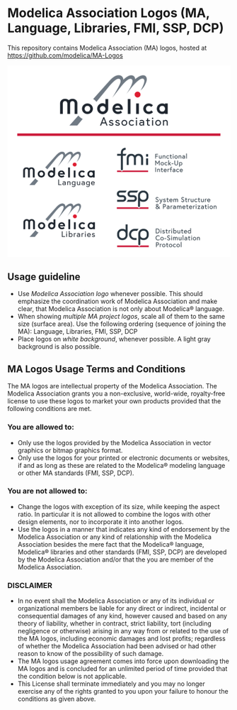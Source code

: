 # Modelica Association Logos (MA, Language, Libraries, FMI, SSP, DCP)
This repository contains Modelica Association (MA) logos, hosted at https://github.com/modelica/MA-Logos 

![All MA-project logos](./HighRes/Modelica_Association_Projects.svg "All MA-project logos")

## Usage guideline

  * Use *Modelica Association logo* whenever possible. This should emphasize the coordination work of Modelica Association and make clear, that Modelica Association is not only about Modelica® language.
  * When showing *multiple MA project logos*, scale all of them to the same size (surface area). Use the following ordering (sequence of joining the MA): Language, Libraries, FMI, SSP, DCP
  * Place logos on *white background*, whenever possible. A light gray background is also possible.

## MA Logos Usage Terms and Conditions
The MA logos are intellectual property of the Modelica Association. 
The Modelica Association grants you a non-exclusive, world-wide, royalty-free 
license to use these logos 
to market your own products provided that the following conditions are met.

### You are allowed to:
  * Only use the logos provided by the Modelica Association in vector graphics or bitmap graphics format.
  * Only use the logos for your printed or electronic documents or websites, if and as long as these are related to the Modelica® modeling language or other MA standards (FMI, SSP, DCP). 

### You are not allowed to:
  * Change the logos with exception of its size, while keeping the aspect ratio. In particular it is not allowed to combine the logos with other design elements, nor to incorporate it into another logos.
  * Use the logos in a manner that indicates any kind of endorsement by the Modelica Association or any kind of relationship with the Modelica Association besides the mere fact that the Modelica® language, Modelica® libraries and other standards (FMI, SSP, DCP) are developed by the Modelica Association and/or that the you are member of the Modelica Association. 

### DISCLAIMER
  * In no event shall the Modelica Association or any of its individual or organizational members be liable for any direct or indirect, incidental or consequential damages of any kind, however caused and based on any theory of liability, whether in contract, strict liability, tort (including negligence or otherwise) arising in any way from or related to the use of the MA logos, including economic damages and lost profits; regardless of whether the Modelica Association had been advised or had other reason to know of the possibility of such damage.
  * The MA logos usage agreement comes into force upon downloading the MA logos and is concluded for an unlimited period of time provided that the condition below is not applicable.
  * This License shall terminate immediately and you may no longer exercise any of the rights granted to you upon your failure to honour the conditions as given above. 